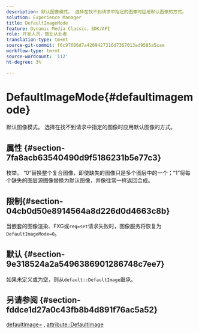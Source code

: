 ```yaml
---
description: 默认图像模式。 选择在找不到请求中指定的图像时应用默认图像的方式。
solution: Experience Manager
title: DefaultImageMode
feature: Dynamic Media Classic，SDK/API
role: 开发人员，商业从业者
translation-type: tm+mt
source-git-commit: f6c97606d7a4209427316d7367013ad9585a5cae
workflow-type: tm+mt
source-wordcount: '112'
ht-degree: 3%

---
```



# DefaultImageMode{#defaultimagemode}

默认图像模式。 选择在找不到请求中指定的图像时应用默认图像的方式。

## 属性 {#section-7fa8acb63540490d9f5186231b5e77c3}

枚举。 “0”替换整个复合图像，即使缺失的图像只是多个图层中的一个；“1”将每个缺失的图层源图像替换为默认图像，并像往常一样返回合成。

## 限制{#section-04cb0d50e8914564a8d226d0d4663c8b}

当嵌套的图像渲染、FXG或`req=set`请求失败时，图像服务将恢复为`DefaultImageMode=0`。

## 默认 {#section-9e318524a2a5496386901286748c7ee7}

如果未定义或为空，则从`default::DefaultImage`继承。

## 另请参阅 {#section-fddce1d27a0c43fb8b4d891f76ac5a52}

[defaultImage=](../../../../../is-api/image-catalog/image-serving-api-ref/c-image-catalog-reference/c-attributes-reference/r-is-cat-defaultimage.md#reference-8e9900e129f54ed68462a3c2fc3bc433) ,  [attribute::DefaultImage](../../../../../is-api/http-ref/image-serving-api-ref/c-http-protocol-reference/c-command-reference/r-is-http-defaultimage.md#reference-209aa6ce830f490483412eb26af67fd2)
